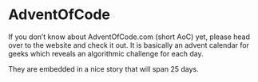 # AdventOfCode
If you don’t know about AdventOfCode.com (short AoC) yet, please head over to the website and check it out. It is basically an advent calendar for geeks which reveals an algorithmic challenge for each day.

They are embedded in a nice story that will span 25 days.



